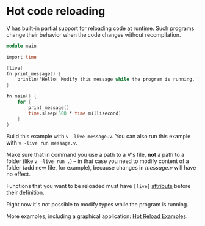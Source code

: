 # Hot code reloading

V has built-in partial support for reloading code at runtime.
Such programs change their behavior when the code changes without recompilation.

```v live
module main

import time

[live]
fn print_message() {
	println('Hello! Modify this message while the program is running.')
}

fn main() {
	for {
		print_message()
		time.sleep(500 * time.millisecond)
	}
}
```

Build this example with `v -live message.v`.
You can also run this example with `v -live run message.v`.

Make sure that in command you use a path to a V's file, **not** a path to 
a folder (like `v -live run .`) – in that case you need to modify content of 
a folder (add new file, for example), because changes in *message.v* will have no effect.

Functions that you want to be reloaded must have `[live]` 
[attribute](./attributes.md)
before their definition.

Right now it's not possible to modify types while the program is running.

More examples, including a graphical application:
[Hot Reload Examples](https://github.com/vlang/v/tree/master/examples/hot_reload).
